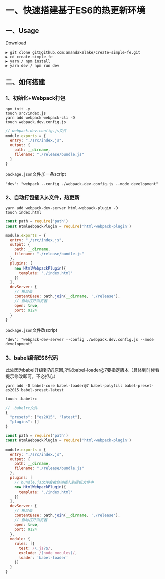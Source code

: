 # 一、快速搭建基于ES6的热更新环境

## 一、Usage

Download
```
▶ git clone git@github.com:amandakelake/create-simple-fe.git
▶ cd create-simple-fe
▶ yarn / npm install
▶ yarn dev / npm run dev
```


## 二、如何搭建
### 1、初始化+Webpack打包
```
npm init -y
touch src/index.js
yarn add webpack webpack-cli -D
touch webpack.dev.config.js
```

```js
// webpack.dev.config.js文件
module.exports = {
  entry: "./src/index.js",
  output: {
    path: __dirname,
    filename: "./release/bundle.js"
  }
}
```

`package.json`文件加一条script
```
"dev": "webpack --config ./webpack.dev.config.js --mode development"
```

### 2、自动打包插入js文件，热更新
```
yarn add webpack-dev-server html-webpack-plugin -D
touch index.html
```

```js
const path = require('path')
const HtmlWebpackPlugin = require('html-webpack-plugin')

module.exports = {
  entry: "./src/index.js",
  output: {
    path: __dirname,
    filename: "./release/bundle.js"
  },
  plugins: [
    new HtmlWebpackPlugin({
      template: './index.html'
    })
  ],
  devServer: {
    // 根目录
    contentBase: path.join(__dirname, './release'),
    // 自动打开浏览器
    open: true,
    port: 9124
  }
}
```

`package.json`文件改script
```
"dev": "webpack-dev-server --config ./webpack.dev.config.js --mode development"
```

### 3、babel编译ES6代码
此处因为babel升级到7的原因,所以babel-loader@7要指定版本（具体到时候看提示修改即可，不必担心）
```
yarn add -D babel-core babel-loader@7 babel-polyfill babel-preset-es2015 babel-preset-latest

touch .babelrc
```

```js
// .babelrc文件
{
  "presets": ["es2015", "latest"],
  "plugins": []
}
```

```js
const path = require('path')
const HtmlWebpackPlugin = require('html-webpack-plugin')

module.exports = {
  entry: "./src/index.js",
  output: {
    path: __dirname,
    filename: "./release/bundle.js"
  },
  plugins: [
    // bundle.js文件会被自动插入到模板文件中
    new HtmlWebpackPlugin({
      template: './index.html'
    })
  ],
  devServer: {
    // 根目录
    contentBase: path.join(__dirname, './release'),
    // 自动打开浏览器
    open: true,
    port: 9124
  },
  module: {
    rules: [{
      test: /\.js?$/,
      exclude: /(node_modules)/,
      loader: 'babel-loader'
    }]
  }
}
```